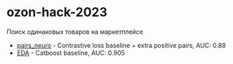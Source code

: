 # ozon-hack-2023
Поиск одинаковых товаров на маркетплейсе

* [pairs_neuro](pairs_neuro.ipynb) - Contrastive loss baseline + extra positive pairs, AUC: 0.88
* [EDA](EDA.ipynb) - Catboost baseline, AUC: 0.905
